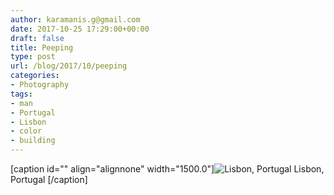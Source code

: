 ```yaml
---
author: karamanis.g@gmail.com
date: 2017-10-25 17:29:00+00:00
draft: false
title: Peeping
type: post
url: /blog/2017/10/peeping
categories:
- Photography
tags:
- man
- Portugal
- Lisbon
- color
- building
---
```


[caption id="" align="alignnone" width="1500.0"]![ Lisbon, Portugal ](https://images.squarespace-cdn.com/content/v1/4f3f61bae4b063b909445965/1508517846446-V6XNFPI864RM9M559EPR/ke17ZwdGBToddI8pDm48kGRKL4JIl0FV9_gnSO4xknsUqsxRUqqbr1mOJYKfIPR7LoDQ9mXPOjoJoqy81S2I8N_N4V1vUb5AoIIIbLZhVYy7Mythp_T-mtop-vrsUOmeInPi9iDjx9w8K4ZfjXt2dr_4a0Jznzw0OCRTJVMM15xP37X5RQsGYt-cipN4dBgkpC969RuPXvt2ZwyzUXQf7Q/2.+20140520-R0002824.jpg?format=original)
 Lisbon, Portugal [/caption]
